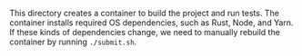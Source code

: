 This directory creates a container to build the project and run tests.
The container installs required OS dependencies, such as Rust, Node, and Yarn.
If these kinds of dependencies change, we need to manually rebuild the
container by running `./submit.sh`.